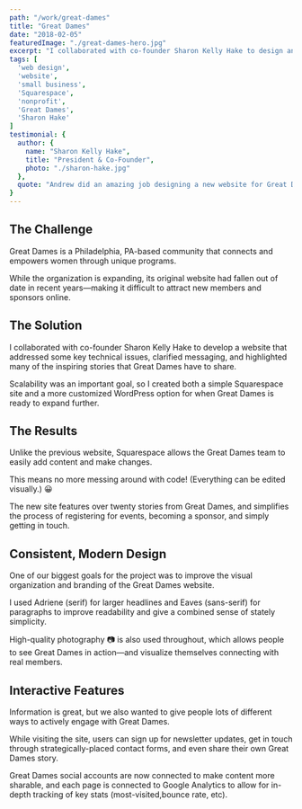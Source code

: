 ```yaml
---
path: "/work/great-dames"
title: "Great Dames"
date: "2018-02-05"
featuredImage: "./great-dames-hero.jpg"
excerpt: "I collaborated with co-founder Sharon Kelly Hake to design and build a new website, which highlighted powerful Great Dames stories and resulted in 12x as many unique visitors per month."
tags: [
  'web design',
  'website',
  'small business',
  'Squarespace',
  'nonprofit',
  'Great Dames',
  'Sharon Hake'
]
testimonial: {
  author: {
    name: "Sharon Kelly Hake",
    title: "President & Co-Founder",
    photo: "./sharon-hake.jpg"
  },
  quote: "Andrew did an amazing job designing a new website for Great Dames. His design provided a fresh look, greater focus and improved functionality. We're getting great feedback from our current audience and attracting new members to the Great Dames community."
}
---
```


## The Challenge

Great Dames is a Philadelphia, PA-based community that connects and empowers women through unique programs.

While the organization is expanding, its original website had fallen out of date in recent years—making it difficult to attract new members and sponsors online.


## The Solution

I collaborated with co-founder Sharon Kelly Hake to develop a website that addressed some key technical issues, clarified messaging, and highlighted many of the inspiring stories that Great Dames have to share.

Scalability was an important goal, so I created both a simple Squarespace site and a more customized WordPress option for when Great Dames is ready to expand further.

## The Results

Unlike the previous website, Squarespace allows the Great Dames team to easily add content and make changes.

This means no more messing around with code! (Everything can be edited visually.) 😀

The new site features over twenty stories from Great Dames, and simplifies the process of registering for events, becoming a sponsor, and simply getting in touch.

## Consistent, Modern Design

One of our biggest goals for the project was to improve the visual organization and branding of the Great Dames website.

I used Adriene (serif) for larger headlines and Eaves (sans-serif) for paragraphs to improve readability and give a combined sense of stately simplicity.

High-quality photography 📷 is also used throughout, which allows people to see Great Dames in action—and visualize themselves connecting with real members.

## Interactive Features

Information is great, but we also wanted to give people lots of different ways to actively engage with Great Dames.

While visiting the site, users can sign up for newsletter updates, get in touch through strategically-placed contact forms, and even share their own Great Dames story.

Great Dames social accounts are now connected to make content more sharable, and each page is connected to Google Analytics to allow for in-depth tracking of key stats (most-visited,bounce rate, etc).